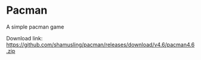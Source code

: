 
# Pacman

A simple pacman game


Download link:\
https://github.com/shamusling/pacman/releases/download/v4.6/pacman4.6.zip 
